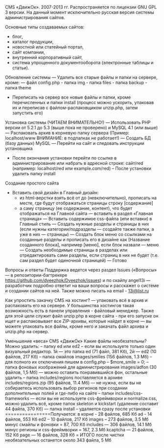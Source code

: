 CMS «ДвижОк». 2007-2013 гг.
Распространяется по лицензии GNU GPL 3 версии.
На данный момент исключительно русская версия системы администрирования сайтов. 

Основные типы создаваемых сайтов:
- блог, 
- каталог продукции,  
- новостной или статейный портал,  
- сайт компании,  
- внутренний корпоративный сайт,
- система упрощенного документооборота (электронные таблицы и статьи). 

Обновление системы
— Удалить все старые файлы и папки на сервере, кроме:
	— файл config.php
	- папка img
	- папка files
	- папка backup
	- папка theme
- Переписать на сервер все новые файлы и папки, кроме перечисленных и папки install (процесс можно ускорить, упаковав их и переписав с файлом-распаковщиком unzip.php, затем запустить его)

Установка системы (ЧИТАЕМ ВНИМАТЕЛЬНО!)
— Использовать PHP версии от 5.2.1 до 5.3 (выше пока не проверено) и MySQL 4.1 (или выше)
— Распаковать архив в корневую папку сервера (Пример: localhost/www ВНИМАНИЕ: в подпапках не работает!)
— Создать БД (базу данных) MySQL
— Перейти на сайт и следовать инструкции установщика
- После окончания установки перейти по ссылке в администрирование или набрать в адресной строке: сайт/red (например: localhost/red или example.com/red)
– После установки удалить папку install

Создание простого сайта
- Вставить свой дизайн в Главный дизайн:
	- из html-верстки взять всё от <body> до </body> (невключительно), прописать на месте, где будут отображаться страницы строку [содержание]
	- а саму страницу (ее содержание, контент), что будет отображаться на Главной сайта — вставить в раздел «Главная страница»
— Вставить содержимое css-файла (или вставки) в Главный стиль
— Создать нужные разделы и страницы в них (если нужны категории/подразделы — создайте также папки, а уже в них — страницы)
— Создать блок меню со ссылками на созданные разделы и прописать его в дизайне как [Название созданного блока], например [меню], если блок назвали — меню
— Создать необходимые страницы в разделах или отредактировать сами разделы, если страниц в них не будет (т.е. сам раздел будет одиночной страницей)
— Готово

Вопросы и ответы
Поддержка ведется через раздел Issues («Вопросы» — в репозитории-багтрекере https://github.com/dveezhok/Dveezhok/issues) и по скайпу angel13i — разработчик подробно ответит на ваши вопросы и расскажет о системе и создании сайтов на ней. Также можно писать на email - 13i@list.ru

Как упростить закачку CMS на хостинг?
— упаковать всё в архив и распаковать его на сервере. У большинства хостингов такая возможность есть в панели управления - файловый менеджер. Также для этой цели служит файл unzip.php в корне сайта - при его запуске он ищет и распаковывает все ZIP-архивы, которые найдет в корне — вы можете упаковать все файлы, кроме него и закачать файл архива и unzip.php на сервер.

Уменьшение «веса» CMS «ДвижОк»
Какие файлы необязательны? Можно удалить:
– папку ed или ed2 – если вы используете только один визуальный редактор. 1й — это папка ed (71 файл, 381 Кб), 2й — ed2 (10 файлов, 217 Кб)
– папка смайлов images/smilies (156 файлов, 1.3 Мб) – для полного их отключения пишем в config.php – $more_smile = 0;
– папка фоновых изображений для администрирования images/adfon (30 файлов, 1,5 Мб) — можно оставить понравившийся фон, остальные удалить
– папка includes/regions поставляется в архиве includes/regions.zip (95 файлов, 11.4 Мб) — не нужна, если вы не собираетесь использовать выбор регионов при создании дополнительных полей и где-либо на сайте
– папки includes/css-frameworks — если вы не используете css-фреймворки и normalize.css, можно удалить всё, кроме папок skeleton и kickstart (удаление составит 44 файла, 370 Кб)
— папка install – удаляется сразу после установки
================Получается:
в корне - 28 файлов, 685 Кб
ad - 14 файлов, 553 Кб
ed2 – 10 файлов, 217 Кб
images – 273 файлов, 3.5 Мб минус смайлы и фоновки = 87, 700 Кб
includes — 306 файлов, 14.1 Мб минус регионы и css-фреймворки = 167, 2.3 Мб
kcaptcha — 21 файлов, 152 Кб
page — 16 файлов, 328 Кб
= ИТОГО после чистки необязательных останется около 343 файла, 5 Мб


